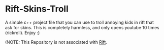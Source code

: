 # Rift-Skins-Troll
A simple c++ project file that you can use to troll annoying kids in rift that ask for skins. 
This is completely harmless, and only opens youtube 10 times (rickroll).
Enjoy :)

(NOTE: This Repository is not associated with [Rift]([https://www.google.com](https://discord.gg/riftfn)).
